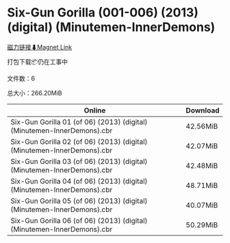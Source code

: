 # Six-Gun Gorilla (001-006) (2013) (digital) (Minutemen-InnerDemons)

[磁力链接⬇Magnet Link](magnet:?xt=urn:btih:1fe2cfb3dceef8c3f8d6f539a6bc0025810e509d&dn=Six-Gun%20Gorilla%20%28001-006%29%20%282013%29%20%28digital%29%20%28Minutemen-InnerDemons%29)

打包下载📦仍在工事中

文件数：6

总大小：266.20MiB

Online | Download
--- | ---
Six-Gun Gorilla 01 (of 06) (2013) (digital) (Minutemen-InnerDemons).cbr | 42.56MiB
Six-Gun Gorilla 02 (of 06) (2013) (digital) (Minutemen-InnerDemons).cbr | 42.07MiB
Six-Gun Gorilla 03 (of 06) (2013) (digital) (Minutemen-InnerDemons).cbr | 42.48MiB
Six-Gun Gorilla 04 (of 06) (2013) (digital) (Minutemen-InnerDemons).cbr | 48.71MiB
Six-Gun Gorilla 05 (of 06) (2013) (digital) (Minutemen-InnerDemons).cbr | 40.07MiB
Six-Gun Gorilla 06 (of 06) (2013) (digital) (Minutemen-InnerDemons).cbr | 50.29MiB